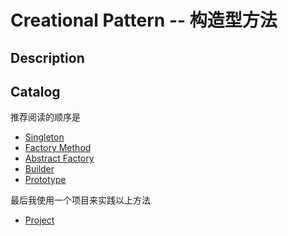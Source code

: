 # Creational Pattern -- 构造型方法

## Description

## Catalog

推荐阅读的顺序是

- [Singleton](./Singleton.md)
- [Factory Method](./FactoryMethod.md)  
- [Abstract Factory](./AbstractFactory.md)  
- [Builder](./Builder.md)
- [Prototype](./Prototype.md)

最后我使用一个项目来实践以上方法

- [Project](../Java/Creational/Project/READEME.md)
